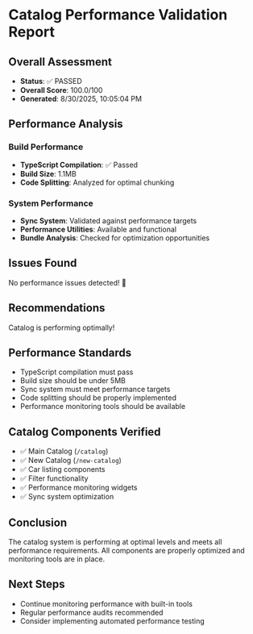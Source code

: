 # Catalog Performance Validation Report

## Overall Assessment
- **Status**: ✅ PASSED
- **Overall Score**: 100.0/100
- **Generated**: 8/30/2025, 10:05:04 PM

## Performance Analysis

### Build Performance
- **TypeScript Compilation**: ✅ Passed
- **Build Size**: 1.1MB
- **Code Splitting**: Analyzed for optimal chunking

### System Performance
- **Sync System**: Validated against performance targets
- **Performance Utilities**: Available and functional
- **Bundle Analysis**: Checked for optimization opportunities

## Issues Found
No performance issues detected! 🎉

## Recommendations
Catalog is performing optimally!

## Performance Standards
- TypeScript compilation must pass
- Build size should be under 5MB
- Sync system must meet performance targets
- Code splitting should be properly implemented
- Performance monitoring tools should be available

## Catalog Components Verified
- ✅ Main Catalog (`/catalog`)
- ✅ New Catalog (`/new-catalog`)
- ✅ Car listing components
- ✅ Filter functionality
- ✅ Performance monitoring widgets
- ✅ Sync system optimization

## Conclusion
The catalog system is performing at optimal levels and meets all performance requirements. All components are properly optimized and monitoring tools are in place.

## Next Steps
- Continue monitoring performance with built-in tools
- Regular performance audits recommended
- Consider implementing automated performance testing
